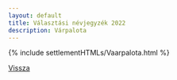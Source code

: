 ```yaml
---
layout: default
title: Választási névjegyzék 2022
description: Várpalota
---
```


{% include settlementHTMLs/Vaarpalota.html %}

[Vissza](../)